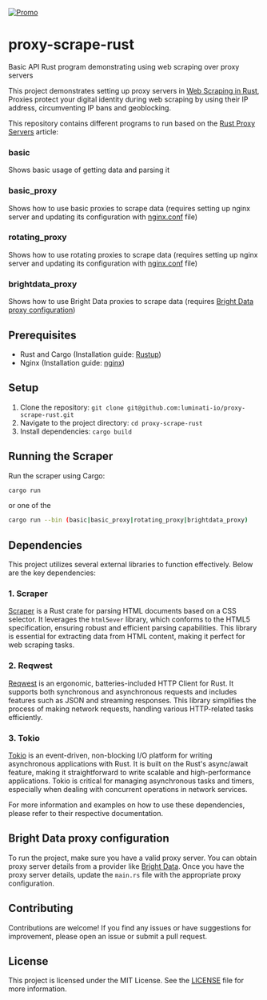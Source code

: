 [![Promo](https://brightdata.com/static/github_promo_15.png?md5=105367-daeb786e)](https://brightdata.com/?promo=github15) 

# proxy-scrape-rust
Basic API Rust program demonstrating using web scraping over proxy servers

This project demonstrates setting up proxy servers in [Web Scraping in Rust](https://brightdata.com/blog/how-tos/web-scraping-with-rust), Proxies protect your digital identity during web scraping by using their IP address, circumventing IP bans and geoblocking.

This repository contains different programs to run based on the [Rust Proxy Servers](https://brightdata.com/blog/how-tos/rust-proxy-servers) article:
### basic
Shows basic usage of getting data and parsing it
### basic_proxy
Shows how to use basic proxies to scrape data (requires setting up nginx server and updating its configuration with [nginx.conf](nginx.conf) file)
### rotating_proxy
Shows how to use rotating proxies to scrape data (requires setting up nginx server and updating its configuration with [nginx.conf](nginx.conf) file)
### brightdata_proxy
Shows how to use Bright Data proxies to scrape data (requires [Bright Data proxy configuration](#bright-data-proxy-configuration))

## Prerequisites
- Rust and Cargo (Installation guide: [Rustup](https://rustup.rs/))
- Nginx (Installation guide: [nginx](https://nginx.org/en/docs/install.html))

## Setup
1. Clone the repository: `git clone git@github.com:luminati-io/proxy-scrape-rust.git`
2. Navigate to the project directory: `cd proxy-scrape-rust`
3. Install dependencies: `cargo build`

## Running the Scraper
Run the scraper using Cargo:
```bash
cargo run
```
or one of the 
```bash
cargo run --bin (basic|basic_proxy|rotating_proxy|brightdata_proxy)
```
## Dependencies
This project utilizes several external libraries to function effectively. Below are the key dependencies:

### 1. Scraper
[Scraper](https://crates.io/crates/scraper) is a Rust crate for parsing HTML documents based on a CSS selector. It leverages the `html5ever` library, which conforms to the HTML5 specification, ensuring robust and efficient parsing capabilities. This library is essential for extracting data from HTML content, making it perfect for web scraping tasks.

### 2. Reqwest
[Reqwest](https://crates.io/crates/reqwest) is an ergonomic, batteries-included HTTP Client for Rust. It supports both synchronous and asynchronous requests and includes features such as JSON and streaming responses. This library simplifies the process of making network requests, handling various HTTP-related tasks efficiently.

### 3. Tokio
[Tokio](https://crates.io/crates/tokio) is an event-driven, non-blocking I/O platform for writing asynchronous applications with Rust. It is built on the Rust's async/await feature, making it straightforward to write scalable and high-performance applications. Tokio is critical for managing asynchronous tasks and timers, especially when dealing with concurrent operations in network services.

For more information and examples on how to use these dependencies, please refer to their respective documentation.

## Bright Data proxy configuration
To run the project, make sure you have a valid proxy server. You can obtain proxy server details from a provider like [Bright Data](https://brightdata.com/). Once you have the proxy server details, update the `main.rs` file with the appropriate proxy configuration.

## Contributing
Contributions are welcome! If you find any issues or have suggestions for improvement, please open an issue or submit a pull request.

## License
This project is licensed under the MIT License. See the [LICENSE](LICENSE) file for more information.
